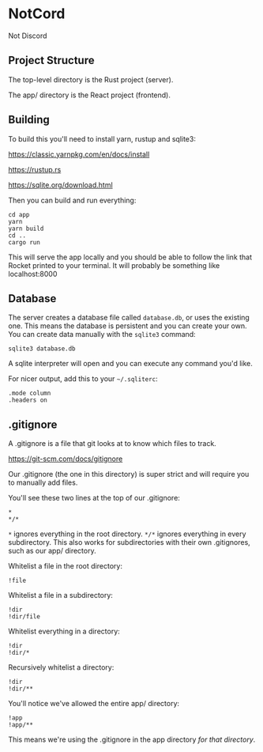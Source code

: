 # NotCord

Not Discord

## Project Structure

The top-level directory is the Rust project (server).

The app/ directory is the React project (frontend).

## Building

To build this you'll need to install yarn, rustup and sqlite3:

https://classic.yarnpkg.com/en/docs/install

https://rustup.rs

https://sqlite.org/download.html

Then you can build and run everything:

    cd app
    yarn
    yarn build
    cd ..
    cargo run

This will serve the app locally and you should be able to follow the link that
Rocket printed to your terminal. It will probably be something like
localhost:8000

## Database

The server creates a database file called `database.db`, or uses the existing
one. This means the database is persistent and you can create your own. You can
create data manually with the `sqlite3` command:

    sqlite3 database.db

A sqlite interpreter will open and you can execute any command you'd like.

For nicer output, add this to your `~/.sqliterc`:

    .mode column
    .headers on

## .gitignore

A .gitignore is a file that git looks at to know which files to track.

https://git-scm.com/docs/gitignore

Our .gitignore (the one in this directory) is super strict and will require you
to manually add files.

You'll see these two lines at the top of our .gitignore:

    *
    */*

`*` ignores everything in the root directory. `*/*` ignores everything
in every subdirectory. This also works for subdirectories with their own
.gitignores, such as our app/ directory.

Whitelist a file in the root directory:

    !file

Whitelist a file in a subdirectory:

    !dir
    !dir/file

Whitelist everything in a directory:

    !dir
    !dir/*

Recursively whitelist a directory:

    !dir
    !dir/**

You'll notice we've allowed the entire app/ directory:

    !app
    !app/**

This means we're using the .gitignore in the app directory *for that
directory*.
